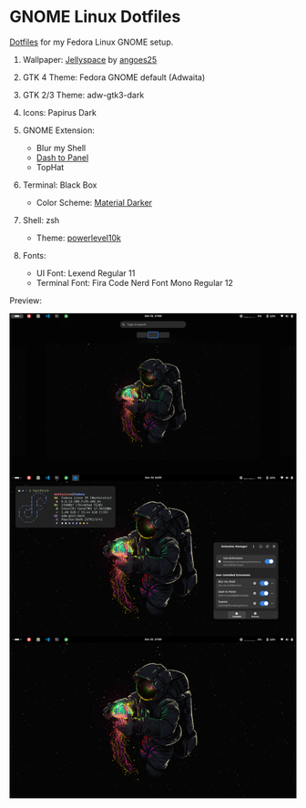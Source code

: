# GNOME Linux Dotfiles

[Dotfiles](https://github.com/moktavizen/gnome-linux-dotfiles) for my Fedora Linux GNOME setup.

1. Wallpaper: [Jellyspace](wallpaper) by [angoes25](https://www.instagram.com/angoes25/)

2. GTK 4 Theme: Fedora GNOME default (Adwaita)

3. GTK 2/3 Theme: adw-gtk3-dark

4. Icons: Papirus Dark

5. GNOME Extension: 
   
   - Blur my Shell
   - [Dash to Panel](d2p-moktavizen)
   - TopHat

6. Terminal: Black Box

   - Color Scheme: [Material Darker](https://github.com/moktavizen/material-blackbox?tab=readme-ov-file#1-material-darker)
   
7. Shell: zsh

   - Theme: [powerlevel10k](.p10k.zsh)

8. Fonts:
   
   - UI Font: Lexend Regular 11
   - Terminal Font: Fira Code Nerd Font Mono Regular 12 

Preview:

![setup preview](setup-preview.webp)
